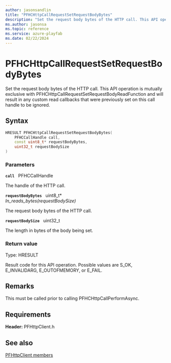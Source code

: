 ```yaml
---
author: jasonsandlin
title: "PFHCHttpCallRequestSetRequestBodyBytes"
description: "Set the request body bytes of the HTTP call. This API operation is mutually exclusive with PFHCHttpCallRequestSetRequestBodyReadFunction and will result in any custom read callbacks that were previously set on this call handle to be ignored."
ms.author: jasonsa
ms.topic: reference
ms.service: azure-playfab
ms.date: 02/22/2024
---
```


# PFHCHttpCallRequestSetRequestBodyBytes  

Set the request body bytes of the HTTP call. This API operation is mutually exclusive with PFHCHttpCallRequestSetRequestBodyReadFunction and will result in any custom read callbacks that were previously set on this call handle to be ignored.  

## Syntax  
  
```cpp
HRESULT PFHCHttpCallRequestSetRequestBodyBytes(  
    PFHCCallHandle call,  
    const uint8_t* requestBodyBytes,  
    uint32_t requestBodySize  
)  
```  
  
### Parameters  
  
**`call`** &nbsp; PFHCCallHandle  
  
The handle of the HTTP call.  
  
**`requestBodyBytes`** &nbsp; uint8_t*  
*_In_reads_bytes_(requestBodySize)*  
  
The request body bytes of the HTTP call.  
  
**`requestBodySize`** &nbsp; uint32_t  
  
The length in bytes of the body being set.  
  
  
### Return value
Type: HRESULT
  
Result code for this API operation. Possible values are S_OK, E_INVALIDARG, E_OUTOFMEMORY, or E_FAIL.
  
## Remarks  
  
This must be called prior to calling PFHCHttpCallPerformAsync.
  
## Requirements  
  
**Header:** PFHttpClient.h
  
## See also  
[PFHttpClient members](../pfhttpclient_members.md)  

  
  
